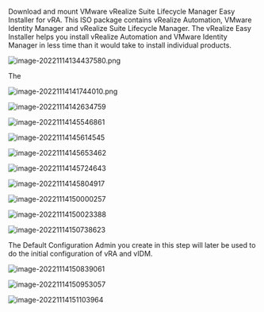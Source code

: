Download and mount VMware vRealize Suite Lifecycle Manager Easy Installer for vRA. This ISO package contains vRealize Automation, VMware Identity Manager and vRealize Suite Lifecycle Manager. The vRealize Easy Installer helps you install vRealize Automation and VMware Identity Manager in less time than it would take to install individual products. 

![image-20221114134437580.png](./assets/image-20221114134437580.png)

The 

![image-20221114141744010.png](./assets/image-20221114141744010.png)

![image-20221114142634759](./assets/image-20221114142634759.png)



![image-20221114145546861](./assets/image-20221114145546861-1668434154722-10.png)



![image-20221114145614545](./assets/image-20221114145614545.png)



![image-20221114145653462](./assets/image-20221114145653462-1668434217247-12.png)



![image-20221114145724643](./assets/image-20221114145724643-1668434245909-14.png)



![image-20221114145804917](./assets/image-20221114145804917-1668434290951-16.png)



![image-20221114150000257](./assets/image-20221114150000257.png)



![image-20221114150023388](./assets/image-20221114150023388-1668434425579-18-1668434429391-20.png)



![image-20221114150738623](./assets/image-20221114150738623.png)



The Default Configuration Admin you create in this step will later be used to do the initial configuration of vRA and vIDM.

![image-20221114150839061](./assets/image-20221114150839061.png)



![image-20221114150953057](./assets/image-20221114150953057.png)



![image-20221114151103964](./assets/image-20221114151103964.png)

